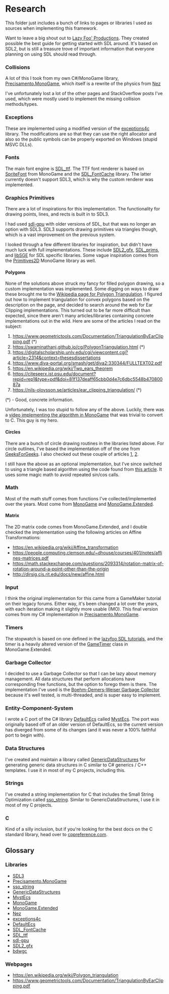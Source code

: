 # Research

This folder just includes a bunch of links to pages or libraries I used as sources when implementing this framework.

Want to leave a big shout out to [Lazy Foo' Productions](https://lazyfoo.net/tutorials/SDL/index.php). They created possible the best guide for getting started with SDL around. It's based on SDL2, but is still a treasure trove of important information that everyone planning on using SDL should read through.

### Collisions

A lot of this I took from my own C#/MonoGame library, [Precisamento.MonoGame](https://github.com/Precisamento/Precisamento.MonoGame), which itself is a rewrite of the physics from [Nez](https://github.com/prime31/Nez)

I've unfortunately lost a lot of the other pages and StackOverflow posts I've used, which were mostly used to implement the missing collision methods/types.

### Exceptions

These are implemented using a modified version of the [exceptions4c](https://github.com/guillermocalvo/exceptions4c) library. The modifications are so that they can use the right allocator and also so the public symbols can be properly exported on Windows (stupid MSVC DLLs).

### Fonts

The main font engine is [SDL_ttf](https://github.com/libsdl-org/SDL_ttf). The TTF font renderer is based on [SpriteFont](https://github.com/MonoGame/MonoGame/blob/develop/MonoGame.Framework/Graphics/SpriteFont.cs) from MonoGame and the [SDL_FontCache](https://github.com/grimfang4/SDL_FontCache) library. The latter currently doesn't support SDL3, which is why the custom renderer was implemented.

### Graphics Primitives

There are a lot of inspirations for this implementation. The functionality for drawing points, lines, and rects is built in to SDL3.

I had used [sdl-gpu](https://github.com/grimfang4/sdl-gpu) with older versions of SDL, but that was no longer an option with SDL3. SDL3 supports drawing primitives via triangles though, which is a vast improvement on the previous system.

I looked through a few different libraries for inspiration, but didn't have much luck with full implementations. These include [SDL2_gfx](https://www.ferzkopp.net/Software/SDL2_gfx/Docs/html/index.html), [SDL_prims](https://www.piumarta.com/software/sdlprims/), and [libSGE](https://github.com/flibitijibibo/libSGE/tree/master) for SDL specific libraries. Some vague inspiration comes from the [Primitives2D](https://github.com/DoogeJ/MonoGame.Primitives2D) MonoGame library as well.

#### Polygons

None of the solutions above struck my fancy for filled polygon drawing, so a custom implementation was implemented. Some digging on ways to draw these brought me to the [Wikipedia page for Polygon Triangulation](https://en.wikipedia.org/wiki/Polygon_triangulation). I figured out how to implement triangulation for convex polygons based on the description on the page, and decided to search around the web for Ear Clipping implementations. This turned out to be far more difficult than expected, since there aren't many articles/libraries containing concrete implementations out in the wild. Here are some of the articles I read on the subject:
1. https://www.geometrictools.com/Documentation/TriangulationByEarClipping.pdf (*)
1. https://swaminathanj.github.io/cg/PolygonTriangulation.html (*)
1. https://digitalscholarship.unlv.edu/cgi/viewcontent.cgi?article=2314&context=thesesdissertations
1. https://www.diva-portal.org/smash/get/diva2:330344/FULLTEXT02.pdf
1. https://en.wikipedia.org/wiki/Two_ears_theorem
1. https://citeseerx.ist.psu.edu/document?repid=rep1&type=pdf&doi=81f137deaff65cbb0d4e7c6dbc5548b47080087a
1. https://nils-olovsson.se/articles/ear_clipping_triangulation/ (*)

(*) - Good, concrete information.

Unfortunately, I was too stupid to follow any of the above. Luckily, there was a [video implementing the algorithm in MonoGame](https://www.youtube.com/watch?v=QAdfkylpYwc) that was trivial to convert to C. This guy is my hero.

#### Circles

There are a bunch of circle drawing routines in the libraries listed above. For circle outlines, I've based the implementation off of the one from [GeeksForGeeks](https://www.geeksforgeeks.org/bresenhams-circle-drawing-algorithm/). I also checked out these couple of articles [1](https://uomustansiriyah.edu.iq/media/lectures/12/12_2020_06_26!11_47_57_PM.pdf), [2](https://www.javatpoint.com/computer-graphics-bresenhams-circle-algorithm).

I still have the above as an optional implementation, but I've since switched to using a triangle based algorithm using the code found from [this article](https://dev.to/ishaqkassam/drawing-a-circle-using-opengl-glfwglew-c-1247). It uses some magic math to avoid repeated sin/cos calls.

### Math

Most of the math stuff comes from functions I've collected/implemented over the years. Most come from [MonoGame](https://github.com/MonoGame/MonoGame) and [MonoGame.Extended](https://github.com/craftworkgames/MonoGame.Extended).

#### Matrix

The 2D matrix code comes from MonoGame.Extended, and I double checked the implementation using the following articles on Affine Transformations:

* https://en.wikipedia.org/wiki/Affine_transformation
* https://people.computing.clemson.edu/~dhouse/courses/401/notes/affines-matrices.pdf
* https://math.stackexchange.com/questions/2093314/rotation-matrix-of-rotation-around-a-point-other-than-the-origin
* http://dirsig.cis.rit.edu/docs/new/affine.html

### Input

I think the original implementation for this came from a GameMaker tutorial on their legacy forums. Either way, it's been changed a lot over the years, with each iteration making it slightly more usable (IMO). This final version comes from my C# implementation in [Precisamento.MonoGame](https://github.com/Precisamento/Precisamento.MonoGame).

### Timers

The stopwatch is based on one defined in the [lazyfoo SDL tutorials](https://lazyfoo.net/tutorials/SDL/25_capping_frame_rate/index.php), and the timer is a heavily altered version of the [GameTimer](https://github.com/craftworkgames/MonoGame.Extended/blob/develop/src/cs/MonoGame.Extended/Timers/GameTimer.cs) class in MonoGame.Extended.

### Garbage Collector

I decided to use a Garbage Collector so that I can be lazy about memory management. All data structures that perform allocations have corresponding free functions, but the option to forego them is there. The implementation I've used is the [Boehm-Demers-Weiser Garbage Collector](https://github.com/ivmai/bdwgc) because it's well tested, is multi-threaded, and is super easy to implement.

### Entity-Component-System

I wrote a C port of the C# library [DefaultEcs](https://github.com/Doraku/DefaultEcs) called [MystEcs](https://github.com/mystborn/MystEcs). The port was originally based off of an older version of DefaultEcs, so the current version has diverged from some of its changes (and it was never a 100% faithful port to begin with).

### Data Structures

I've created and maintain a library called [GenericDataStructures](https://github.com/mystborn/GenericDataStructures) for generating generic data structures in C similar to C# generics / C++ templates. I use it in most of my C projects, including this.

### Strings

I've created a string implementation for C that includes the Small String Optimization called [sso_string](https://github.com/mystborn/sso_string). Similar to GenericDataStructures, I use it in most of my C projects.

### C

Kind of a silly inclusion, but if you're looking for the best docs on the C standard library, head over to [cppreference.com](https://en.cppreference.com/w/c/header).

## Glossary

### Libraries
* [SDL3](https://wiki.libsdl.org/SDL3/FrontPage)
* [Precisamento.MonoGame](https://github.com/Precisamento/Precisamento.MonoGame)
* [sso_string](https://github.com/mystborn/sso_string)
* [GenericDataStructures](https://github.com/mystborn/GenericDataStructures)
* [MystEcs](https://github.com/mystborn/MystEcs)
* [MonoGame](https://github.com/MonoGame/MonoGame)
* [MonoGame.Extended](https://github.com/craftworkgames/MonoGame.Extended)
* [Nez](https://github.com/prime31/Nez)
* [exceptions4c](https://github.com/guillermocalvo/exceptions4c)
* [DefaultEcs](https://github.com/Doraku/DefaultEcs)
* [SDL_FontCache](https://github.com/grimfang4/SDL_FontCache)
* [SDL_ttf](https://github.com/libsdl-org/SDL_ttf)
* [sdl-gpu](https://github.com/grimfang4/sdl-gpu)
* [SDL2_gfx](https://www.ferzkopp.net/Software/SDL2_gfx/Docs/html/index.html)
* [bdwgc](https://github.com/ivmai/bdwgc)



### Webpages

* https://en.wikipedia.org/wiki/Polygon_triangulation
* https://www.geometrictools.com/Documentation/TriangulationByEarClipping.pdf